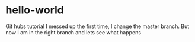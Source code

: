 # hello-world
Git hubs tutorial
I messed up the first time, I change the master branch. But now I am in the right branch and lets see
what happens
